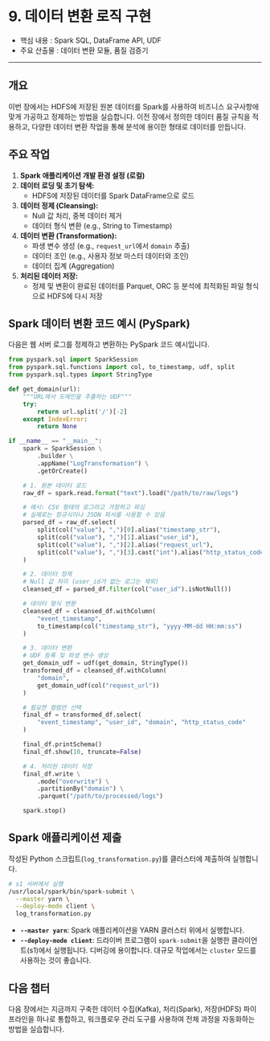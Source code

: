 # 9. 데이터 변환 로직 구현

* 핵심 내용 : Spark SQL, DataFrame API, UDF
* 주요 산출물 : 데이터 변환 모듈, 품질 검증기

---


## 개요

이번 장에서는 HDFS에 저장된 원본 데이터를 Spark를 사용하여 비즈니스 요구사항에 맞게 가공하고 정제하는 방법을 실습합니다. 이전 장에서 정의한 데이터 품질 규칙을 적용하고, 다양한 데이터 변환 작업을 통해 분석에 용이한 형태로 데이터를 만듭니다.

## 주요 작업

1. **Spark 애플리케이션 개발 환경 설정 (로컬)**
2. **데이터 로딩 및 초기 탐색:**
    * HDFS에 저장된 데이터를 Spark DataFrame으로 로드
3. **데이터 정제 (Cleansing):**
    * Null 값 처리, 중복 데이터 제거
    * 데이터 형식 변환 (e.g., String to Timestamp)
4. **데이터 변환 (Transformation):**
    * 파생 변수 생성 (e.g., `request_url`에서 `domain` 추출)
    * 데이터 조인 (e.g., 사용자 정보 마스터 데이터와 조인)
    * 데이터 집계 (Aggregation)
5. **처리된 데이터 저장:**
    * 정제 및 변환이 완료된 데이터를 Parquet, ORC 등 분석에 최적화된 파일 형식으로 HDFS에 다시 저장

## Spark 데이터 변환 코드 예시 (PySpark)

다음은 웹 서버 로그를 정제하고 변환하는 PySpark 코드 예시입니다.

```python
from pyspark.sql import SparkSession
from pyspark.sql.functions import col, to_timestamp, udf, split
from pyspark.sql.types import StringType

def get_domain(url):
    """URL에서 도메인을 추출하는 UDF"""
    try:
        return url.split('/')[-2]
    except IndexError:
        return None

if __name__ == "__main__":
    spark = SparkSession \
        .builder \
        .appName("LogTransformation") \
        .getOrCreate()

    # 1. 원본 데이터 로드
    raw_df = spark.read.format("text").load("/path/to/raw/logs")

    # 예시: CSV 형태의 로그라고 가정하고 파싱
    # 실제로는 정규식이나 JSON 파서를 사용할 수 있음
    parsed_df = raw_df.select(
        split(col("value"), ",")[0].alias("timestamp_str"),
        split(col("value"), ",")[1].alias("user_id"),
        split(col("value"), ",")[2].alias("request_url"),
        split(col("value"), ",")[3].cast("int").alias("http_status_code")
    )

    # 2. 데이터 정제
    # Null 값 처리 (user_id가 없는 로그는 제외)
    cleansed_df = parsed_df.filter(col("user_id").isNotNull())

    # 데이터 형식 변환
    cleansed_df = cleansed_df.withColumn(
        "event_timestamp",
        to_timestamp(col("timestamp_str"), "yyyy-MM-dd HH:mm:ss")
    )

    # 3. 데이터 변환
    # UDF 등록 및 파생 변수 생성
    get_domain_udf = udf(get_domain, StringType())
    transformed_df = cleansed_df.withColumn(
        "domain",
        get_domain_udf(col("request_url"))
    )

    # 필요한 컬럼만 선택
    final_df = transformed_df.select(
        "event_timestamp", "user_id", "domain", "http_status_code"
    )

    final_df.printSchema()
    final_df.show(10, truncate=False)

    # 4. 처리된 데이터 저장
    final_df.write \
        .mode("overwrite") \
        .partitionBy("domain") \
        .parquet("/path/to/processed/logs")

    spark.stop()

```

## Spark 애플리케이션 제출

작성된 Python 스크립트(`log_transformation.py`)를 클러스터에 제출하여 실행합니다.

```bash
# s1 서버에서 실행
/usr/local/spark/bin/spark-submit \
  --master yarn \
  --deploy-mode client \
  log_transformation.py
```

* **`--master yarn`**: Spark 애플리케이션을 YARN 클러스터 위에서 실행합니다.
* **`--deploy-mode client`**: 드라이버 프로그램이 `spark-submit`을 실행한 클라이언트(s1)에서 실행됩니다. 디버깅에 용이합니다. 대규모 작업에서는 `cluster` 모드를 사용하는 것이 좋습니다.

## 다음 챕터

다음 장에서는 지금까지 구축한 데이터 수집(Kafka), 처리(Spark), 저장(HDFS) 파이프라인을 하나로 통합하고, 워크플로우 관리 도구를 사용하여 전체 과정을 자동화하는 방법을 실습합니다.

```
